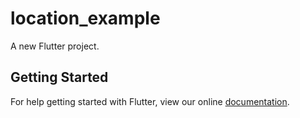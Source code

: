 # location_example

A new Flutter project.

## Getting Started

For help getting started with Flutter, view our online
[documentation](https://flutter.io/).
